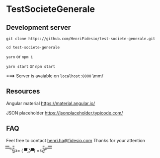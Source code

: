 # TestSocieteGenerale

## Development server

`git clone https://github.com/HenriFidesio/test-societe-generale.git`

`cd test-societe-generale`

`yarn` or `npm i`

`yarn start` or `npm start`

===> Server is avaiable on `localhost:8000`  \mm/ 

## Resources
Angular material https://material.angular.io/

JSON placeholder https://jsonplaceholder.typicode.com/

## FAQ
Feel free to contact henri.ha@fidesio.com
Thanks for your attention

̿̿ ̿̿ ̿̿ ̿'̿'\̵͇̿̿\з= ( ▀ ͜͞ʖ▀) =ε/̵͇̿̿/’̿’̿ ̿ ̿̿ ̿̿ ̿̿
